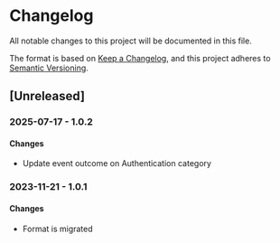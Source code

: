 # Changelog

All notable changes to this project will be documented in this file.

The format is based on [Keep a Changelog](https://keepachangelog.com/en/1.0.0/),
and this project adheres to [Semantic Versioning](https://semver.org/spec/v2.0.0.html).

## [Unreleased]

### 2025-07-17 - 1.0.2

#### Changes

- Update event outcome on Authentication category

### 2023-11-21 - 1.0.1

#### Changes

- Format is migrated
